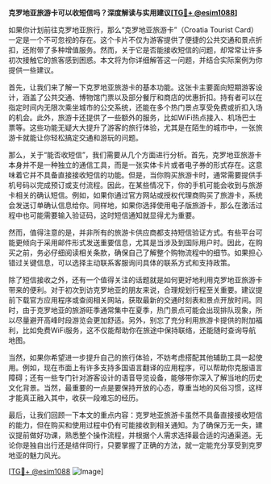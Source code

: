 **克罗地亚旅游卡可以收短信吗？深度解读与实用建议[[TG💪+ @esim1088](https://t.me/s/esim1088)]**

如果你计划前往克罗地亚旅行，那么“克罗地亚旅游卡”（Croatia Tourist Card）一定是一个不可忽视的存在。这个卡片不仅为游客提供了便捷的公共交通和景点折扣，还附带了多种增值服务。然而，关于它是否能接收短信的问题，却常常让许多初次接触它的旅客感到困惑。本文将为你详细解答这一问题，并结合实际案例为你提供一些建议。

首先，让我们来了解一下克罗地亚旅游卡的基本功能。这张卡主要面向短期游客设计，涵盖了公共交通、博物馆门票以及部分餐厅和商店的优惠折扣。持有者可以在指定时间内无限次乘坐城市的公交系统，还能在多个热门景点享受免费或折扣入场的机会。此外，旅游卡还提供了一些额外的服务，比如WiFi热点接入、机场巴士票等。这些功能无疑大大提升了游客的旅行体验，尤其是在陌生的城市中，一张旅游卡就能让你轻松搞定交通和游玩的问题。

那么，关于“能否收短信”，我们需要从几个方面进行分析。首先，克罗地亚旅游卡本身并不是一种独立的通信工具，而是一张实体卡片或者电子券的形式存在。这意味着它并不具备直接接收短信的功能。但是，当你购买旅游卡时，通常需要提供手机号码以完成预订或支付流程。因此，在某些情况下，你的手机可能会收到与旅游卡相关的确认短信。例如，如果你通过官方网站或授权代理商购买了旅游卡，系统会发送订单确认信息给你。同样地，如果你选择使用电子版旅游卡，那么在激活过程中也可能需要输入验证码，这时短信通知就显得尤为重要。

然而，值得注意的是，并非所有的旅游卡供应商都支持短信验证方式。有些平台可能更倾向于采用邮件形式发送重要信息，尤其是当涉及到国际用户时。因此，在购买之前，务必仔细阅读相关条款，确保自己了解整个购物流程中的细节。如果担心错过关键信息，可以选择主动联系客服询问具体的联系方式和支持政策。

除了短信接收之外，还有一个值得关注的话题就是如何更好地利用克罗地亚旅游卡带来的便利。对于初次到访克罗地亚的朋友来说，合理规划行程至关重要。建议提前下载官方应用程序或查阅相关网站，获取最新的交通时刻表和景点开放时间。同时，由于克罗地亚的旅游旺季通常集中在夏季，热门景点可能会出现排队现象，所以尽量避开高峰时段游览会更加舒适。另外，别忘了充分利用旅游卡提供的附加福利，比如免费WiFi服务，这不仅能帮助你在旅途中保持联络，还能随时查询导航地图。

当然，如果你希望进一步提升自己的旅行体验，不妨考虑搭配其他辅助工具一起使用。例如，现在市面上有许多支持多国语言翻译的应用程序，可以帮助你克服语言障碍；还有一些专门针对游客设计的语音导览设备，能够带你深入了解当地的历史文化背景。当然，最重要的一点是要保持开放的心态，尊重当地的风俗习惯，这样才能真正融入其中，收获一段难忘的经历。

最后，让我们回顾一下本文的重点内容：克罗地亚旅游卡虽然不具备直接接收短信的能力，但在购买和使用过程中仍有可能接收到相关通知。为了确保万无一失，建议提前做好功课，熟悉整个操作流程，并根据个人需求选择最合适的沟通渠道。无论你是独自出行还是结伴同行，只要掌握了正确的方法，就一定能充分享受到克罗地亚的魅力风光。

[[TG💪+ @esim1088](https://t.me/s/esim1088) ![Image](https://i.postimg.cc/4NQfJmqS/Snipaste-2025-05-13-00-14-12.png)]